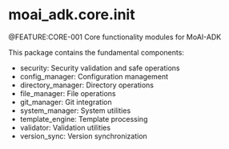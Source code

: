 # moai_adk.core.__init__

@FEATURE:CORE-001 Core functionality modules for MoAI-ADK

This package contains the fundamental components:
- security: Security validation and safe operations
- config_manager: Configuration management
- directory_manager: Directory operations
- file_manager: File operations
- git_manager: Git integration
- system_manager: System utilities
- template_engine: Template processing
- validator: Validation utilities
- version_sync: Version synchronization
